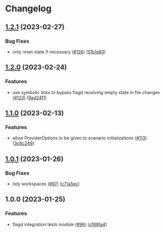 # Changelog

## [1.2.1](https://github.com/open-feature/go-sdk-contrib/compare/tests/flagd/v1.2.0...tests/flagd/v1.2.1) (2023-02-27)


### Bug Fixes

* only reset state if necessary ([#126](https://github.com/open-feature/go-sdk-contrib/issues/126)) ([51b1a83](https://github.com/open-feature/go-sdk-contrib/commit/51b1a83a93311c4b377574176f3f3ed04a7eabb1))

## [1.2.0](https://github.com/open-feature/go-sdk-contrib/compare/tests/flagd/v1.1.0...tests/flagd/v1.2.0) (2023-02-24)


### Features

* use symbolic links to bypass flagd receiving empty state in file changes ([#123](https://github.com/open-feature/go-sdk-contrib/issues/123)) ([9ad24f1](https://github.com/open-feature/go-sdk-contrib/commit/9ad24f10028173ebcbdde161a5aa9c8c8f71a9ed))

## [1.1.0](https://github.com/open-feature/go-sdk-contrib/compare/tests/flagd/v1.0.1...tests/flagd/v1.1.0) (2023-02-13)


### Features

* allow ProviderOptions to be given to scenario initializations ([#113](https://github.com/open-feature/go-sdk-contrib/issues/113)) ([3c6c249](https://github.com/open-feature/go-sdk-contrib/commit/3c6c249f412c2fb1a841b36007bfd9f57a082eb4))

## [1.0.1](https://github.com/open-feature/go-sdk-contrib/compare/tests/flagd/v1.0.0...tests/flagd/v1.0.1) (2023-01-26)


### Bug Fixes

* tidy workspaces ([#97](https://github.com/open-feature/go-sdk-contrib/issues/97)) ([c71a5ec](https://github.com/open-feature/go-sdk-contrib/commit/c71a5ec7686ec0572bb47f17dbca7e0ec48252d7))

## 1.0.0 (2023-01-25)


### Features

* flagd integration tests module ([#96](https://github.com/open-feature/go-sdk-contrib/issues/96)) ([cf69fa4](https://github.com/open-feature/go-sdk-contrib/commit/cf69fa4c2214caae34bb9592388b6918e09e451f))

